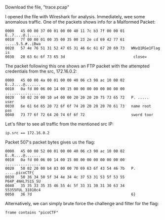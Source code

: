 Download the file, "trace.pcap"

I opened the file with Wireshark for analysis.
Immediately, wee some anomalous traffic. One of the packets shows info for a Malformed Packet:
```
0000   45 00 00 37 00 01 00 00 40 11 7c b3 7f 00 00 01   E..7....@.|.....
0010   7f 00 00 01 00 35 00 35 00 23 2e cd 69 42 77 61   .....5.5.#..iBwa
0020   57 4e 76 51 31 52 47 65 31 46 6c 61 67 20 69 73   WNvQ1RGe1Flag is
0030   20 63 6c 6f 73 65 3d                               close=
```
The packet following this one shows an FTP packet with the attempted credentials from the src, 172.16.0.2:
```
0000   45 00 00 4a 00 01 00 00 40 06 c3 98 ac 10 00 02   E..J....@.......
0010   0a fd 00 06 00 14 00 15 00 00 00 00 00 00 00 00   ................
0020   50 02 20 00 10 a4 00 00 20 20 20 20 75 73 65 72   P. .....    user
0030   6e 61 6d 65 20 72 6f 6f 74 20 20 20 20 70 61 73   name root    pas
0040   73 77 6f 72 64 20 74 6f 6f 72                     sword toor
```
Let's filter to see all traffic from the mentioned src IP:
```
ip.src == 172.16.0.2
```
Packet 507's packet bytes gives us the flag:
```
0000   45 00 00 52 00 01 00 00 40 06 c3 90 ac 10 00 02   E..R....@.......
0010   0a fd 00 06 00 14 00 15 00 00 00 00 00 00 00 00   ................
0020   50 02 20 00 b4 83 00 00 70 69 63 6f 43 54 46 7b   P. .....picoCTF{
0030   50 36 34 50 5f 34 4e 34 4c 37 53 31 53 5f 53 55   P64P_4N4L7S1S_SU
0040   35 35 33 35 35 46 55 4c 5f 33 31 30 31 30 63 34   55355FUL_31010c4
0050   36 7d                                             6}
```
Alternatively, we can simply brute force the challenge and filter for the flag:
``` 
frame contains "picoCTF"
```
